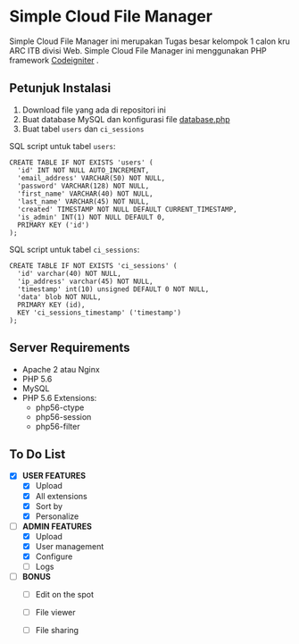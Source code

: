 # Simple Cloud File Manager

Simple Cloud File Manager ini merupakan Tugas besar kelompok 1 calon kru ARC ITB divisi Web.
Simple Cloud File Manager ini menggunakan PHP framework [Codeigniter](http://www.codeigniter.com) .

## Petunjuk Instalasi

1. Download file yang ada di repositori ini
2. Buat database MySQL dan konfigurasi file [database.php](application/config/database.php)
3. Buat tabel `users` dan `ci_sessions`

SQL script untuk tabel `users`:

    CREATE TABLE IF NOT EXISTS 'users' (
      'id' INT NOT NULL AUTO_INCREMENT,
      'email_address' VARCHAR(50) NOT NULL,
      'password' VARCHAR(128) NOT NULL,
      'first_name' VARCHAR(40) NOT NULL,
      'last_name' VARCHAR(45) NOT NULL,
      'created' TIMESTAMP NOT NULL DEFAULT CURRENT_TIMESTAMP,
      'is_admin' INT(1) NOT NULL DEFAULT 0,
      PRIMARY KEY ('id')
    );

SQL script untuk tabel `ci_sessions`:

    CREATE TABLE IF NOT EXISTS 'ci_sessions' (
      'id' varchar(40) NOT NULL,
      'ip_address' varchar(45) NOT NULL,
      'timestamp' int(10) unsigned DEFAULT 0 NOT NULL,
      'data' blob NOT NULL,
      PRIMARY KEY (id),
      KEY 'ci_sessions_timestamp' ('timestamp')
    );

## Server Requirements

* Apache 2 atau Nginx
* PHP 5.6
* MySQL
* PHP 5.6 Extensions:
  * php56-ctype
  * php56-session
  * php56-filter

## To Do List

- [X] **USER FEATURES**
  - [X] Upload
  - [X] All extensions
  - [X] Sort by
  - [X] Personalize
- [ ] **ADMIN FEATURES**
  - [X] Upload
  - [X] User management
  - [X] Configure
  - [ ] Logs
- [ ] **BONUS**
  - [ ] Edit on the spot
  - [ ] File viewer
  - [ ] File sharing

